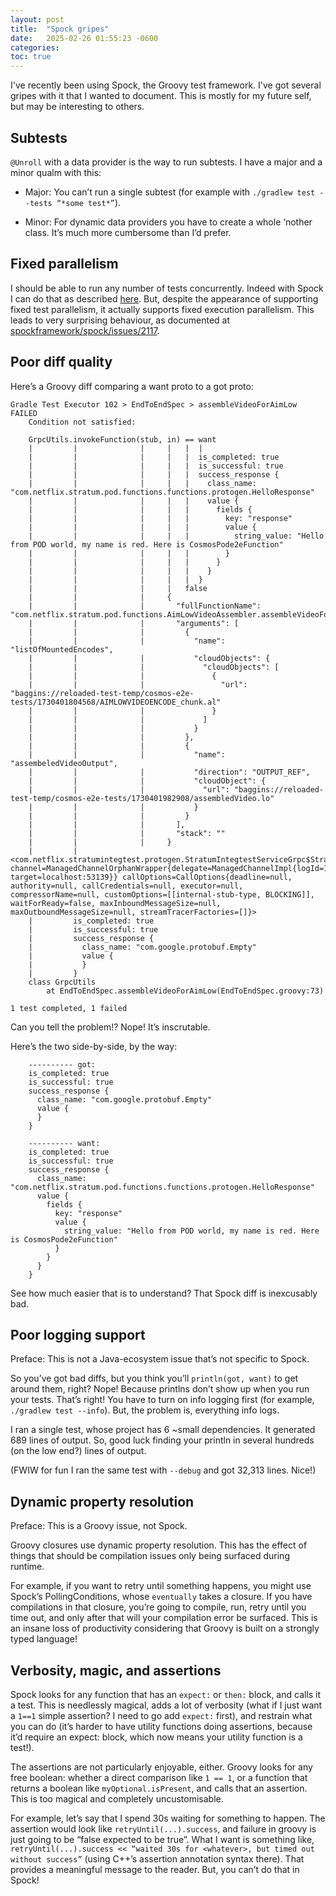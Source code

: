 ```yaml
---
layout: post
title:  "Spock gripes"
date:   2025-02-26 01:55:23 -0600
categories: 
toc: true
---
```


I've recently been using Spock, the Groovy test framework. I've got several
gripes with it that I wanted to document. This is mostly for my future self,
but may be interesting to others.

## Subtests

`@Unroll` with a data provider is the way to run subtests. I have a major and a minor qualm with this:

- Major: You can’t run a single subtest (for example with `./gradlew test --tests “*some test*”`).

- Minor: For dynamic data providers you have to create a whole ‘nother class. It’s much more cumbersome than I’d prefer.

## Fixed parallelism

I should be able to run any number of tests concurrently. Indeed with Spock I can do that as described [here](https://spockframework.org/spock/docs/2.0-M4/parallel_execution.html). But, despite the appearance of supporting fixed test parallelism, it actually supports fixed execution parallelism. This leads to very surprising behaviour, as documented at [spockframework/spock/issues/2117](https://github.com/spockframework/spock/issues/2117).

## Poor diff quality

Here’s a Groovy diff comparing a want proto to a got proto:

```
Gradle Test Executor 102 > EndToEndSpec > assembleVideoForAimLow FAILED
    Condition not satisfied:

    GrpcUtils.invokeFunction(stub, in) == want
    |         |              |     |   |  |
    |         |              |     |   |  is_completed: true
    |         |              |     |   |  is_successful: true
    |         |              |     |   |  success_response {
    |         |              |     |   |    class_name: "com.netflix.stratum.pod.functions.functions.protogen.HelloResponse"
    |         |              |     |   |    value {
    |         |              |     |   |      fields {
    |         |              |     |   |        key: "response"
    |         |              |     |   |        value {
    |         |              |     |   |          string_value: "Hello from POD world, my name is red. Here is CosmosPode2eFunction"
    |         |              |     |   |        }
    |         |              |     |   |      }
    |         |              |     |   |    }
    |         |              |     |   |  }
    |         |              |     |   false
    |         |              |     {
    |         |              |       "fullFunctionName": "com.netflix.stratum.pod.functions.AimLowVideoAssembler.assembleVideoForAimLow",
    |         |              |       "arguments": [
    |         |              |         {
    |         |              |           "name": "listOfMountedEncodes",
    |         |              |           "cloudObjects": {
    |         |              |             "cloudObjects": [
    |         |              |               {
    |         |              |                 "url": "baggins://reloaded-test-temp/cosmos-e2e-tests/1730401804568/AIMLOWVIDEOENCODE_chunk.al"
    |         |              |               }
    |         |              |             ]
    |         |              |           }
    |         |              |         },
    |         |              |         {
    |         |              |           "name": "assembeledVideoOutput",
    |         |              |           "direction": "OUTPUT_REF",
    |         |              |           "cloudObject": {
    |         |              |             "url": "baggins://reloaded-test-temp/cosmos-e2e-tests/1730401982908/assembledVideo.lo"
    |         |              |           }
    |         |              |         }
    |         |              |       ],
    |         |              |       "stack": ""
    |         |              |     }
    |         |              <com.netflix.stratumintegtest.protogen.StratumIntegtestServiceGrpc$StratumIntegtestServiceBlockingStub@6f1dd321 channel=ManagedChannelOrphanWrapper{delegate=ManagedChannelImpl{logId=19, target=localhost:53139}} callOptions=CallOptions{deadline=null, authority=null, callCredentials=null, executor=null, compressorName=null, customOptions=[[internal-stub-type, BLOCKING]], waitForReady=false, maxInboundMessageSize=null, maxOutboundMessageSize=null, streamTracerFactories=[]}>
    |         is_completed: true
    |         is_successful: true
    |         success_response {
    |           class_name: "com.google.protobuf.Empty"
    |           value {
    |           }
    |         }
    class GrpcUtils
        at EndToEndSpec.assembleVideoForAimLow(EndToEndSpec.groovy:73)

1 test completed, 1 failed
```

Can you tell the problem!? Nope! It’s inscrutable.

Here’s the two side-by-side, by the way:

```
    ---------- got:
    is_completed: true
    is_successful: true
    success_response {
      class_name: "com.google.protobuf.Empty"
      value {
      }
    }

    ---------- want:
    is_completed: true
    is_successful: true
    success_response {
      class_name: "com.netflix.stratum.pod.functions.functions.protogen.HelloResponse"
      value {
        fields {
          key: "response"
          value {
            string_value: "Hello from POD world, my name is red. Here is CosmosPode2eFunction"
          }
        }
      }
    }
```

See how much easier that is to understand? That Spock diff is inexcusably bad.

## Poor logging support

Preface: This is not a Java-ecosystem issue that’s not specific to Spock.

So you’ve got bad diffs, but you think you’ll `println(got, want)` to get around them, right? Nope! Because printlns don’t show up when you run your tests. That’s right! You have to turn on info logging first (for example, `./gradlew test --info`). But, the problem is, everything info logs.

I ran a single test, whose project has 6 ~small dependencies. It generated 689 lines of output. So, good luck finding your println in several hundreds (on the low end?) lines of output.

(FWIW for fun I ran the same test with `--debug` and got 32,313 lines. Nice!)

## Dynamic property resolution

Preface: This is a Groovy issue, not Spock.

Groovy closures use dynamic property resolution. This has the effect of things that should be compilation issues only being surfaced during runtime.

For example, if you want to retry until something happens, you might use Spock’s PollingConditions, whose `eventually` takes a closure. If you have compilations in that closure, you’re going to compile, run, retry until you time out, and only after that will your compilation error be surfaced. This is an insane loss of productivity considering that Groovy is built on a strongly typed language!

## Verbosity, magic, and assertions

Spock looks for any function that has an `expect:` or `then:` block, and calls it a test. This is needlessly magical, adds a lot of verbosity (what if I just want a `1==1` simple assertion? I need to go add `expect:` first), and restrain what you can do (it’s harder to have utility functions doing assertions, because it’d require an expect: block, which now means your utility function is a test!).

The assertions are not particularly enjoyable, either. Groovy looks for any free boolean: whether a direct comparison like `1 == 1`, or a function that returns a boolean like `myOptional.isPresent`, and calls that an assertion. This is too magical and completely uncustomisable.

For example, let’s say that I spend 30s waiting for something to happen. The assertion would look like `retryUntil(...).success`, and failure in groovy is just going to be “false expected to be true”. What I want is something like, `retryUntil(...).success << “waited 30s for <whatever>, but timed out without success”` (using C++’s assertion annotation syntax there). That provides a meaningful message to the reader. But, you can’t do that in Spock!